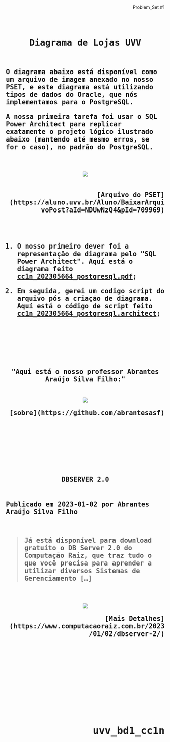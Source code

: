 <br>
 <div align="end"><p strong>Problem_Set #1<br></p></div>
<br><br><samp>
 <div strong align="center"><h1>Diagrama de Lojas UVV</h1></div>
<br>
<h2>O diagrama abaixo está disponível como um arquivo de imagem anexado no nosso PSET,
e este diagrama está utilizando tipos de dados do Oracle, que nós implementamos para o PostgreSQL.
<br>

A nossa primeira tarefa foi usar o SQL Power Architect para replicar exatamente o
projeto lógico ilustrado abaixo (mantendo até mesmo erros, se for o caso), no padrão
do PostgreSQL.
  
 <br>
<p align="center">
<img src="https://media.discordapp.net/attachments/712134235854733404/1112421601510703204/5F3D5129-4FA1-4A23-82B6-75E8632422DF.png?width=775&height=499"></p>
 <br>
 <div strong align="end">[Arquivo do PSET](https://aluno.uvv.br/Aluno/BaixarArquivoPost?aId=NDUwNzQ4&pId=709969)</div>
 
 <br><br>
 
1. O nosso primeiro dever foi a representação de diagrama pelo "SQL Power Architect". 
  Aquí está o diagrama feito [cc1n_202305664_postgresql.pdf](https://github.com/nomenome-cmd/uvv_bd1_cc1n/blob/main/pset/pset1/diagrama/cc1n_202305664_postgresql.pdf);</p>
2. Em seguida, gerei um codigo script do arquivo pós a criação de diagrama.           
  Aquí está o código de script feito [cc1n_202305664_postgresql.architect](https://github.com/nomenome-cmd/uvv_bd1_cc1n/blob/main/pset/pset1/diagrama/cc1n_202305664_postgresql.pdf);
</p>

<br><br>

<br><br>

 <div align="center">"Aqui está o nosso professor Abrantes Araújo Silva Filho:"</div>
<br>
	
<p align="center">
<img src="https://github.com/nomenome-cmd/uvv_bd1_cc1n/assets/116921226/ebad47f6-8785-471f-b19f-f08f203ad544"></p>

<div strong align="end">[sobre](https://github.com/abrantesasf)</div>

<br><br><br><br><br><br>

<div strong align="center">DBSERVER 2.0</div></h2>
<h2 strong><p align="left"><br>
 Publicado em 2023-01-02 por Abrantes Araújo Silva Filho</p><br>
	
>Já está disponível para download gratuito o DB Server 2.0 do Computação Raiz, que traz tudo o que você precisa para aprender a utilizar diversos Sistemas de Gerenciamento […]

<br>
<p align="center">
<img src="https://www.computacaoraiz.com.br/wp-content/uploads/2023/01/dbserver2_print1-1536x864.png"></p>

 <div align="right">
 [Mais Detalhes](https://www.computacaoraiz.com.br/2023/01/02/dbserver-2/)
 </div>

<br><br><br>
	
<br><br>
	
<br><br>
	

</samp>
</div>


<div align="end"><h2><strong>uvv_bd1_cc1n</strong></h2></div>
<br><br>
<br><br><br>
